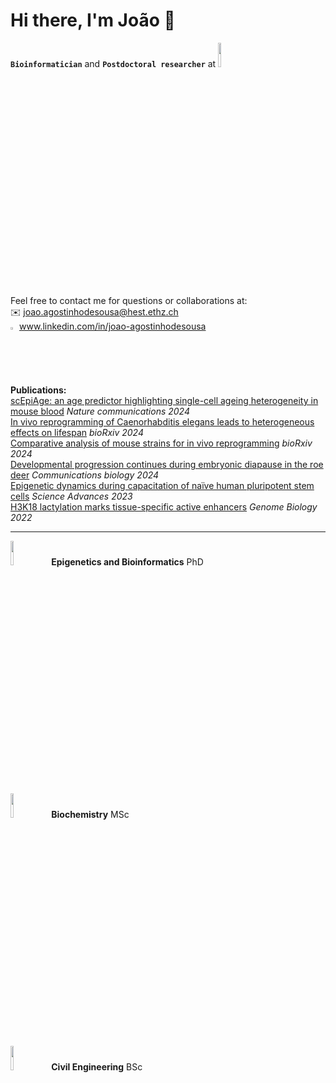 # Hi there, I'm João 👋

**`Bioinformatician`** and **`Postdoctoral researcher`** at [<img width="10%" src="https://upload.wikimedia.org/wikipedia/commons/9/99/ETH_Z%C3%BCrich_Logo_black.svg" />](https://ethz.ch/en)

Feel free to contact me for questions or collaborations at:<br>
:envelope: joao.agostinhodesousa@hest.ethz.ch <br>
<img width="2%" src="https://cdn-icons-png.flaticon.com/512/174/174857.png" /> www.linkedin.com/in/joao-agostinhodesousa
<br clear="all" />

**Publications:**<br>
[scEpiAge: an age predictor highlighting single-cell ageing heterogeneity in mouse blood](https://www.nature.com/articles/s41467-024-51833-5) *Nature communications 2024* <br>
[In vivo reprogramming of Caenorhabditis elegans leads to heterogeneous effects on lifespan](https://doi.org/10.1101/2024.05.03.592330) *bioRxiv 2024* <br>
[Comparative analysis of mouse strains for in vivo reprogramming](https://doi.org/10.1101/2024.03.08.584074) *bioRxiv 2024* <br>
[Developmental progression continues during embryonic diapause in the roe deer](https://www.nature.com/articles/s42003-024-05944-w) *Communications biology 2024* <br>
[Epigenetic dynamics during capacitation of naïve human pluripotent stem cells](https://www.science.org/doi/full/10.1126/sciadv.adg1936) *Science Advances 2023* <br>
[H3K18 lactylation marks tissue-specific active enhancers](https://genomebiology.biomedcentral.com/articles/10.1186/s13059-022-02775-y) *Genome Biology 2022*

__________________________________________

[<img width="10%" src="https://upload.wikimedia.org/wikipedia/commons/9/99/ETH_Z%C3%BCrich_Logo_black.svg" />](https://ethz.ch/en) &ensp; **Epigenetics and Bioinformatics** PhD

[<img width="10%" src="https://ciencias.ulisboa.pt/sites/default/files/fcul/institucional/normas_graficas/Ciencias_UL_Azul_H.png" />](https://ciencias.ulisboa.pt/en) &ensp; **Biochemistry** MSc

[<img width="10%" src="https://logos-download.com/wp-content/uploads/2020/07/Instituto_Superior_T%C3%A9cnico_Logo.png" />](https://tecnico.ulisboa.pt/en/) &ensp; **Civil Engineering** BSc
